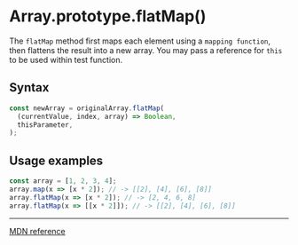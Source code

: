 # Array.prototype.flatMap()

The `flatMap` method first maps each element using a `mapping function`, then flattens the result into a new array.
You may pass a reference for `this` to be used within test function.

## Syntax

```js
const newArray = originalArray.flatMap(
  (currentValue, index, array) => Boolean,
  thisParameter,
);
```

## Usage examples

```js
const array = [1, 2, 3, 4];
array.map(x => [x * 2]); // -> [[2], [4], [6], [8]]
array.flatMap(x => [x * 2]); // -> [2, 4, 6, 8]
array.flatMap(x => [[x * 2]]); // -> [[2], [4], [6], [8]]
```

---

[MDN reference](https://developer.mozilla.org/en-US/docs/Web/JavaScript/Reference/Global_Objects/Array/flatMap)
